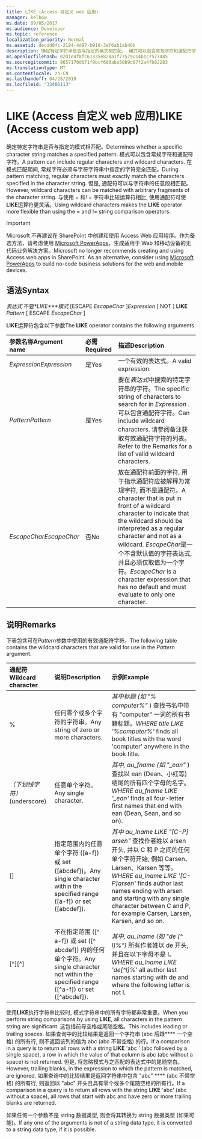 ```yaml
---
title: LIKE (Access 自定义 web 应用)
manager: kelbow
ms.date: 09/05/2017
ms.audience: Developer
ms.topic: reference
localization_priority: Normal
ms.assetid: decdd8fc-2184-4d97-b918-3ef6ab1ab40b
description: 确定特定字符串是否与指定的模式相匹配。 模式可以包含常规字符和通配符字符。 在模式匹配期间, 常规字符必须与字符字符串中指定的字符完全匹配。 但是, 通配符可以与字符串的任意段相匹配。 与使用 = 和! = 字符串比较运算符相比, 使用通配符可使 LIKE 运算符更灵活。
ms.openlocfilehash: 02d1e4f8fc61335e828a1f77579c14b1c7577485
ms.sourcegitcommit: 8657170d071f9bcf680aba50b9c07f2a4fb82283
ms.translationtype: MT
ms.contentlocale: zh-CN
ms.lasthandoff: 04/28/2019
ms.locfileid: "33406113"
---
```

# <a name="like-access-custom-web-app"></a><span data-ttu-id="0d314-107">LIKE (Access 自定义 web 应用)</span><span class="sxs-lookup"><span data-stu-id="0d314-107">LIKE (Access custom web app)</span></span>

<span data-ttu-id="0d314-108">确定特定字符串是否与指定的模式相匹配。</span><span class="sxs-lookup"><span data-stu-id="0d314-108">Determines whether a specific character string matches a specified pattern.</span></span> <span data-ttu-id="0d314-109">模式可以包含常规字符和通配符字符。</span><span class="sxs-lookup"><span data-stu-id="0d314-109">A pattern can include regular characters and wildcard characters.</span></span> <span data-ttu-id="0d314-110">在模式匹配期间, 常规字符必须与字符字符串中指定的字符完全匹配。</span><span class="sxs-lookup"><span data-stu-id="0d314-110">During pattern matching, regular characters must exactly match the characters specified in the character string.</span></span> <span data-ttu-id="0d314-111">但是, 通配符可以与字符串的任意段相匹配。</span><span class="sxs-lookup"><span data-stu-id="0d314-111">However, wildcard characters can be matched with arbitrary fragments of the character string.</span></span> <span data-ttu-id="0d314-112">与使用 = 和! = 字符串比较运算符相比, 使用通配符可使**LIKE**运算符更灵活。</span><span class="sxs-lookup"><span data-stu-id="0d314-112">Using wildcard characters makes the **LIKE** operator more flexible than using the = and != string comparison operators.</span></span> 
  
> [!IMPORTANT]
> <span data-ttu-id="0d314-p103">Microsoft 不再建议在 SharePoint 中创建和使用 Access Web 应用程序。作为备选方法，请考虑使用 [Microsoft PowerApps](https://powerapps.microsoft.com/en-us/)，生成适用于 Web 和移动设备的无代码业务解决方案。</span><span class="sxs-lookup"><span data-stu-id="0d314-p103">Microsoft no longer recommends creating and using Access web apps in SharePoint. As an alternative, consider using [Microsoft PowerApps](https://powerapps.microsoft.com/en-us/) to build no-code business solutions for the web and mobile devices.</span></span> 
  
## <a name="syntax"></a><span data-ttu-id="0d314-115">语法</span><span class="sxs-lookup"><span data-stu-id="0d314-115">Syntax</span></span>

 <span data-ttu-id="0d314-116">*表达式* 不要\**LIKE\*\*\*模式* [ESCAPE *EscapeChar* ]</span><span class="sxs-lookup"><span data-stu-id="0d314-116">*Expression*  [ NOT ] **LIKE** *Pattern*  [ ESCAPE  *EscapeChar*  ]</span></span> 
  
<span data-ttu-id="0d314-117">**LIKE**运算符包含以下参数</span><span class="sxs-lookup"><span data-stu-id="0d314-117">The **LIKE** operator contains the following arguments</span></span> 
  
|<span data-ttu-id="0d314-118">**参数名称**</span><span class="sxs-lookup"><span data-stu-id="0d314-118">**Argument name**</span></span>|<span data-ttu-id="0d314-119">**必需**</span><span class="sxs-lookup"><span data-stu-id="0d314-119">**Required**</span></span>|<span data-ttu-id="0d314-120">**描述**</span><span class="sxs-lookup"><span data-stu-id="0d314-120">**Description**</span></span>|
|:-----|:-----|:-----|
| <span data-ttu-id="0d314-121">*Expression*</span><span class="sxs-lookup"><span data-stu-id="0d314-121">*Expression*</span></span>  <br/> |<span data-ttu-id="0d314-122">是</span><span class="sxs-lookup"><span data-stu-id="0d314-122">Yes</span></span>  <br/> |<span data-ttu-id="0d314-123">一个有效的表达式。</span><span class="sxs-lookup"><span data-stu-id="0d314-123">A valid expression.</span></span>  <br/> |
| <span data-ttu-id="0d314-124">*Pattern*</span><span class="sxs-lookup"><span data-stu-id="0d314-124">*Pattern*</span></span>  <br/> |<span data-ttu-id="0d314-125">是</span><span class="sxs-lookup"><span data-stu-id="0d314-125">Yes</span></span>  <br/> |<span data-ttu-id="0d314-126">要在*表达式*中搜索的特定字符串的字符。</span><span class="sxs-lookup"><span data-stu-id="0d314-126">The specific string of characters to search for in  *Expression*  .</span></span> <span data-ttu-id="0d314-127">可以包含通配符字符。</span><span class="sxs-lookup"><span data-stu-id="0d314-127">Can include wildcard characters.</span></span> <span data-ttu-id="0d314-128">请参阅备注获取有效通配符字符的列表。</span><span class="sxs-lookup"><span data-stu-id="0d314-128">Refer to the Remarks for a list of valid wildcard characters.</span></span>  <br/> |
| <span data-ttu-id="0d314-129">*EscapeChar*</span><span class="sxs-lookup"><span data-stu-id="0d314-129">*EscapeChar*</span></span>  <br/> |<span data-ttu-id="0d314-130">否</span><span class="sxs-lookup"><span data-stu-id="0d314-130">No</span></span>  <br/> |<span data-ttu-id="0d314-131">放在通配符前面的字符, 用于指示通配符应被解释为常规字符, 而不是通配符。</span><span class="sxs-lookup"><span data-stu-id="0d314-131">A character that is put in front of a wildcard character to indicate that the wildcard should be interpreted as a regular character and not as a wildcard.</span></span>  <span data-ttu-id="0d314-132">*EscapeChar*是一个不含默认值的字符表达式, 并且必须仅取值为一个字符。</span><span class="sxs-lookup"><span data-stu-id="0d314-132">*EscapeChar*  is a character expression that has no default and must evaluate to only one character.</span></span>  <br/> |
   
## <a name="remarks"></a><span data-ttu-id="0d314-133">说明</span><span class="sxs-lookup"><span data-stu-id="0d314-133">Remarks</span></span>

<span data-ttu-id="0d314-134">下表包含可在*Pattern*参数中使用的有效通配符字符。</span><span class="sxs-lookup"><span data-stu-id="0d314-134">The following table contains the wildcard characters that are valid for use in the  *Pattern*  argument.</span></span> 
  
|<span data-ttu-id="0d314-135">**通配符**</span><span class="sxs-lookup"><span data-stu-id="0d314-135">**Wildcard character**</span></span>|<span data-ttu-id="0d314-136">**说明**</span><span class="sxs-lookup"><span data-stu-id="0d314-136">**Description**</span></span>|<span data-ttu-id="0d314-137">**示例**</span><span class="sxs-lookup"><span data-stu-id="0d314-137">**Example**</span></span>|
|:-----|:-----|:-----|
|%  <br/> |<span data-ttu-id="0d314-138">任何零个或多个字符的字符串。</span><span class="sxs-lookup"><span data-stu-id="0d314-138">Any string of zero or more characters.</span></span>  <br/> | <span data-ttu-id="0d314-139">*其中标题 (如 "% computer%"* ) 查找书名中带有 "computer" 一词的所有书籍标题。</span><span class="sxs-lookup"><span data-stu-id="0d314-139">*WHERE title LIKE '%computer%'*  finds all book titles with the word 'computer' anywhere in the book title.</span></span>  <br/> |
|<span data-ttu-id="0d314-140">_（下划线字符）</span><span class="sxs-lookup"><span data-stu-id="0d314-140">_ (underscore)</span></span>  <br/> |<span data-ttu-id="0d314-141">任意单个字符。</span><span class="sxs-lookup"><span data-stu-id="0d314-141">Any single character.</span></span>  <br/> | <span data-ttu-id="0d314-142">*其中, au_fname (如 "_ean"* ) 查找以 ean (Dean、小红等) 结尾的所有四个字母的名字。</span><span class="sxs-lookup"><span data-stu-id="0d314-142">*WHERE au_fname LIKE '_ean'*  finds all four-letter first names that end with ean (Dean, Sean, and so on).</span></span>  <br/> |
|<span data-ttu-id="0d314-143">[]</span><span class="sxs-lookup"><span data-stu-id="0d314-143"></span></span>  <br/> |<span data-ttu-id="0d314-144">指定范围内的任意单个字符 ([a-f]) 或 set ([abcdef])。</span><span class="sxs-lookup"><span data-stu-id="0d314-144">Any single character within the specified range ([a-f]) or set ([abcdef]).</span></span>  <br/> | <span data-ttu-id="0d314-145">*其中 au_lname LIKE "[C-P] arsen"* 查找作者姓以 arsen 开头, 并以 C 和 P 之间的任何单个字符开始, 例如 Carsen、Larsen、Karsen 等等。</span><span class="sxs-lookup"><span data-stu-id="0d314-145">*WHERE au_lname LIKE '[C-P]arsen'*  finds author last names ending with arsen and starting with any single character between C and P, for example Carsen, Larsen, Karsen, and so on.</span></span>  <br/> |
|<span data-ttu-id="0d314-146">[^]</span><span class="sxs-lookup"><span data-stu-id="0d314-146">[^]</span></span>  <br/> |<span data-ttu-id="0d314-147">不在指定范围 ([^ a-f]) 或 set ([^ abcdef]) 内的任何单个字符。</span><span class="sxs-lookup"><span data-stu-id="0d314-147">Any single character not within the specified range ([^a-f]) or set ([^abcdef]).</span></span>  <br/> | <span data-ttu-id="0d314-148">*其中, au_lname (如 "de [^ l]%")* 所有作者姓以 de 开头, 并且在以下字母不是 l。</span><span class="sxs-lookup"><span data-stu-id="0d314-148">*WHERE au_lname LIKE 'de[^l]%'*  all author last names starting with de and where the following letter is not l.</span></span>  <br/> |
   
<span data-ttu-id="0d314-149">使用**LIKE**执行字符串比较时, 模式字符串中的所有字符都非常重要。</span><span class="sxs-lookup"><span data-stu-id="0d314-149">When you perform string comparisons by using **LIKE**, all characters in the pattern string are significant.</span></span> <span data-ttu-id="0d314-150">这包括前导空格或尾随空格。</span><span class="sxs-lookup"><span data-stu-id="0d314-150">This includes leading or trailing spaces.</span></span> <span data-ttu-id="0d314-151">如果查询中的比较结果是返回一个字符串 (abc 后跟\*\*\*\* 一个空格) 的所有行, 则不返回该列的值为 abc (abc 不带空格) 的行。</span><span class="sxs-lookup"><span data-stu-id="0d314-151">If a comparison in a query is to return all rows with a string **LIKE** 'abc ' (abc followed by a single space), a row in which the value of that column is abc (abc without a space) is not returned.</span></span> <span data-ttu-id="0d314-152">但是, 将忽略模式与之匹配的表达式中的尾随空白。</span><span class="sxs-lookup"><span data-stu-id="0d314-152">However, trailing blanks, in the expression to which the pattern is matched, are ignored.</span></span> <span data-ttu-id="0d314-153">如果查询中的比较结果是返回字符串中包含 "abc" \*\*\*\* (abc 不带空格) 的所有行, 则返回以 "abc" 开头且具有零个或多个尾随空格的所有行。</span><span class="sxs-lookup"><span data-stu-id="0d314-153">If a comparison in a query is to return all rows with the string **LIKE** 'abc' (abc without a space), all rows that start with abc and have zero or more trailing blanks are returned.</span></span> 
  
<span data-ttu-id="0d314-154">如果任何一个参数不是 string 数据类型, 则会将其转换为 string 数据类型 (如果可能)。</span><span class="sxs-lookup"><span data-stu-id="0d314-154">If any one of the arguments is not of a string data type, it is converted to a string data type, if it is possible.</span></span>
  

